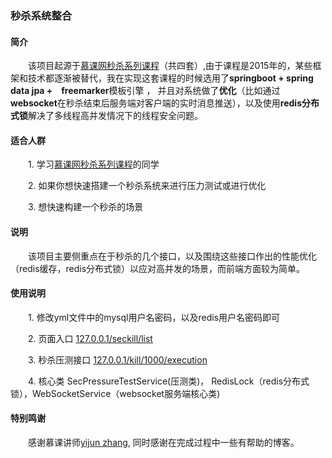 ### 秒杀系统整合

#### 简介
&emsp;&emsp;该项目起源于[慕课网秒杀系列课程](https://www.imooc.com/u/2145618/courses?sort=publish)（共四套）,由于课程是2015年的，某些框架和技术都逐渐被替代，我在实现这套课程的时候选用了**springboot + spring data jpa +　freemarker**模板引擎 ， 并且对系统做了**优化**（比如通过**websocket**在秒杀结束后服务端对客户端的实时消息推送），以及使用**redis分布式锁**解决了多线程高并发情况下的线程安全问题。

#### 适合人群
&emsp;&emsp;1. 学习[慕课网秒杀系列课程](https://www.imooc.com/u/2145618/courses?sort=publish)的同学  

&emsp;&emsp;2. 如果你想快速搭建一个秒杀系统来进行压力测试或进行优化  

&emsp;&emsp;3. 想快速构建一个秒杀的场景

#### 说明
&emsp;&emsp;该项目主要侧重点在于秒杀的几个接口，以及围绕这些接口作出的性能优化（redis缓存，redis分布式锁）以应对高并发的场景，而前端方面较为简单。

#### 使用说明
&emsp;&emsp;1. 修改yml文件中的mysql用户名密码，以及redis用户名密码即可  

&emsp;&emsp;2. 页面入口  [127.0.0.1/seckill/list](http://127.0.0.1/seckill/list)  

&emsp;&emsp;3. 秒杀压测接口 [127.0.0.1/kill/1000/execution](127.0.0.1/kill/1000/execution)  

&emsp;&emsp;4. 核心类 SecPressureTestService(压测类)， RedisLock（redis分布式锁），WebSocketService（websocket服务端核心类)


#### 特别鸣谢
&emsp;&emsp;感谢慕课讲师[yijun zhang](https://www.imooc.com/u/2145618/), 同时感谢在完成过程中一些有帮助的博客。
